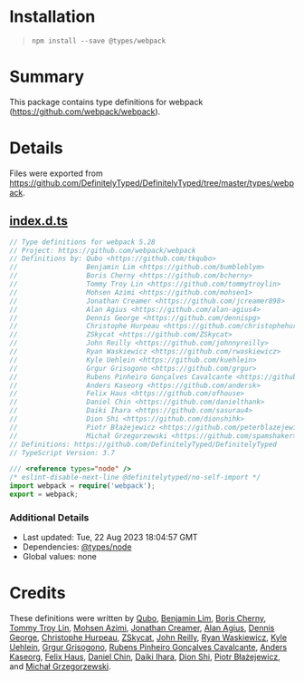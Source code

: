 # Installation
> `npm install --save @types/webpack`

# Summary
This package contains type definitions for webpack (https://github.com/webpack/webpack).

# Details
Files were exported from https://github.com/DefinitelyTyped/DefinitelyTyped/tree/master/types/webpack.
## [index.d.ts](https://github.com/DefinitelyTyped/DefinitelyTyped/tree/master/types/webpack/index.d.ts)
````ts
// Type definitions for webpack 5.28
// Project: https://github.com/webpack/webpack
// Definitions by: Qubo <https://github.com/tkqubo>
//                 Benjamin Lim <https://github.com/bumbleblym>
//                 Boris Cherny <https://github.com/bcherny>
//                 Tommy Troy Lin <https://github.com/tommytroylin>
//                 Mohsen Azimi <https://github.com/mohsen1>
//                 Jonathan Creamer <https://github.com/jcreamer898>
//                 Alan Agius <https://github.com/alan-agius4>
//                 Dennis George <https://github.com/dennispg>
//                 Christophe Hurpeau <https://github.com/christophehurpeau>
//                 ZSkycat <https://github.com/ZSkycat>
//                 John Reilly <https://github.com/johnnyreilly>
//                 Ryan Waskiewicz <https://github.com/rwaskiewicz>
//                 Kyle Uehlein <https://github.com/kuehlein>
//                 Grgur Grisogono <https://github.com/grgur>
//                 Rubens Pinheiro Gonçalves Cavalcante <https://github.com/rubenspgcavalcante>
//                 Anders Kaseorg <https://github.com/andersk>
//                 Felix Haus <https://github.com/ofhouse>
//                 Daniel Chin <https://github.com/danielthank>
//                 Daiki Ihara <https://github.com/sasurau4>
//                 Dion Shi <https://github.com/dionshihk>
//                 Piotr Błażejewicz <https://github.com/peterblazejewicz>
//                 Michał Grzegorzewski <https://github.com/spamshaker>
// Definitions: https://github.com/DefinitelyTyped/DefinitelyTyped
// TypeScript Version: 3.7

/// <reference types="node" />
/* eslint-disable-next-line @definitelytyped/no-self-import */
import webpack = require('webpack');
export = webpack;

````

### Additional Details
 * Last updated: Tue, 22 Aug 2023 18:04:57 GMT
 * Dependencies: [@types/node](https://npmjs.com/package/@types/node)
 * Global values: none

# Credits
These definitions were written by [Qubo](https://github.com/tkqubo), [Benjamin Lim](https://github.com/bumbleblym), [Boris Cherny](https://github.com/bcherny), [Tommy Troy Lin](https://github.com/tommytroylin), [Mohsen Azimi](https://github.com/mohsen1), [Jonathan Creamer](https://github.com/jcreamer898), [Alan Agius](https://github.com/alan-agius4), [Dennis George](https://github.com/dennispg), [Christophe Hurpeau](https://github.com/christophehurpeau), [ZSkycat](https://github.com/ZSkycat), [John Reilly](https://github.com/johnnyreilly), [Ryan Waskiewicz](https://github.com/rwaskiewicz), [Kyle Uehlein](https://github.com/kuehlein), [Grgur Grisogono](https://github.com/grgur), [Rubens Pinheiro Gonçalves Cavalcante](https://github.com/rubenspgcavalcante), [Anders Kaseorg](https://github.com/andersk), [Felix Haus](https://github.com/ofhouse), [Daniel Chin](https://github.com/danielthank), [Daiki Ihara](https://github.com/sasurau4), [Dion Shi](https://github.com/dionshihk), [Piotr Błażejewicz](https://github.com/peterblazejewicz), and [Michał Grzegorzewski](https://github.com/spamshaker).

